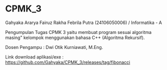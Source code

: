 # CPMK_3
Gahyaka Ararya Fairuz Rakha Febrila Putra (24106050006) / Informatika - A

Pengumpulan Tugas CPMK 3 yaitu membuat program sesuai algoritma masing" kelompok menggunakan bahasa C++ (Algoritma Rekursif).

Dosen Pengampu : Dwi Otik Kurniawati, M.Eng.

Link download aplikasi/exe : https://github.com/Gahyaka/CPMK_3/releases/tag/fibonacci
